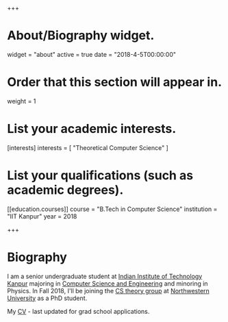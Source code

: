 +++
# About/Biography widget.
widget = "about"
active = true
date = "2018-4-5T00:00:00"

# Order that this section will appear in.
weight = 1

# List your academic interests.
[interests]
  interests = [
    "Theoretical Computer Science"
  ]

# List your qualifications (such as academic degrees).
[[education.courses]]
  course = "B.Tech in Computer Science"
  institution = "IIT Kanpur"
  year = 2018
 
+++

# Biography

I am a senior undergraduate student at [Indian Institute of Technology Kanpur](http://iitk.ac.in) majoring in [Computer Science and Engineering](https://cse.iitk.ac.in) and minoring in Physics. In Fall 2018, I'll be joining the [CS theory group](https://theory.eecs.northwestern.edu) at [Northwestern University](http://www.northwestern.edu) as a PhD student.

My [CV](http://aravindreddy.org/CV.pdf) - last updated for grad school applications.
